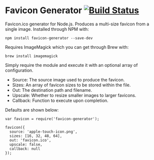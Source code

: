 # Favicon Generator [![Build Status](https://travis-ci.org/haydenbleasel/favicon-generator.svg?branch=node)](https://travis-ci.org/haydenbleasel/favicon-generator)

Favicon.ico generator for Node.js. Produces a multi-size favicon from a single image. Installed through NPM with:

```
npm install favicon-generator --save-dev
```

Requires ImageMagick which you can get through Brew with:

```
brew install imagemagick
```

Simply require the module and execute it with an optional array of configuration.

- Source: The source image used to produce the favicon.
- Sizes: An array of favicon sizes to be stored within the file.
- Out: The destination path and filename.
- Upscale: Whether to resize smaller images to larger favicons.
- Callback: Function to execute upon completion.

Defaults are shown below:

```
var favicon = require('favicon-generator');

favicon({
  source: 'apple-touch-icon.png',
  sizes: [16, 32, 48, 64],
  out: 'favicon.ico',
  upscale: false,
  callback: null
});
```
